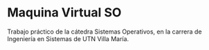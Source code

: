 # Maquina Virtual SO
 Trabajo práctico de la cátedra Sistemas Operativos, en la carrera de Ingeniería en Sistemas de UTN Villa María. 
